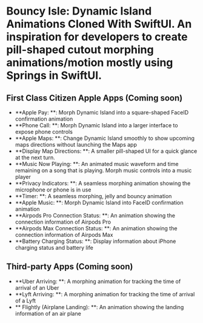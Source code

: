 # Bouncy Isle: Dynamic Island Animations Cloned With SwiftUI. An inspiration for developers to create pill-shaped cutout morphing animations/motion mostly using Springs in SwiftUI.

## First Class Citizen Apple Apps (Coming soon)
- **Apple Pay: **: Morph Dynamic Island into a square-shaped FaceID confirmation animation
- **Phone Call: **: Morph Dynamic Island into a larger interface to expose phone controls
- **Apple Maps: **: Change Dynamic Island smoothly to show upcoming maps directions without launching the Maps app
- **Display Map Directions: **: A smaller pill-shaped UI for a quick glance at the next turn.
- **Music Now Playing: **: An animated music waveform and time remaining on a song that is playing. Morph music controls into a music player
- **Privacy Indicators: **: A seamless morphing animation showing the microphone or phone is in use
- **Timer: **: A seamless morphing, jelly and bouncy animation
- **Apple Music: **: Morph Dynamic Island into FaceID confirmation animation
- **Airpods Pro Connection Status: **: An animation showing the connection information of Airpods Pro
- **Airpods Max Connection Status: **: An animation showing the connection information of Airpods Max
- **Battery Charging Status: **: Display information about iPhone charging status and battery life

## Third-party Apps (Coming soon)
- **Uber Arriving: **: A morphing animation for tracking the time of arrival of an Uber
- **Lyft Arriving: **: A morphing animation for tracking the time of arrival of a Lyft
- ** Flightly (Airplane Landing): **: An animation showing the landing information of an air plane
